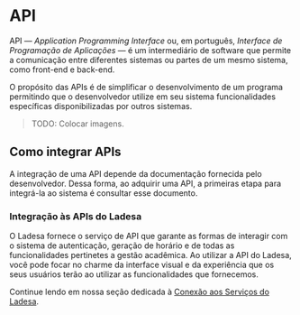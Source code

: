 # API

API — _Application Programming Interface_ ou, em português, _Interface de Programação de Aplicações_ — é um intermediário de software que permite a comunicação entre diferentes sistemas ou partes de um mesmo sistema, como front-end e back-end.

O propósito das APIs é de simplificar o desenvolvimento de um programa permitindo que o desenvolvedor utilize em seu sistema funcionalidades específicas disponibilizadas por outros sistemas.

> TODO: Colocar imagens.

## Como integrar APIs

A integração de uma API depende da documentação fornecida pelo desenvolvedor. Dessa forma, ao adquirir uma API, a primeiras etapa para integrá-la ao sistema é consultar esse documento.

### Integração às APIs do Ladesa

O Ladesa fornece o serviço de API que garante as formas de interagir com o sistema de autenticação, geração de horário e de todas as funcionalidades pertinetes a gestão acadêmica. Ao utilizar a API do Ladesa, você pode focar no charme da interface visual e da experiência que os seus usuários terão ao utilizar as funcionalidades que fornecemos.

Continue lendo em nossa seção dedicada à [Conexão aos Serviços do Ladesa](../../../ladesa-systems/connect/index.md).
